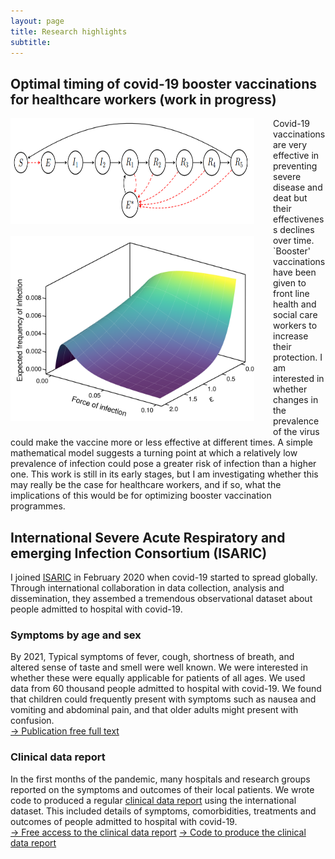 ```yaml
---
layout: page
title: Research highlights
subtitle: 
---
```


## Optimal timing of covid-19 booster vaccinations for healthcare workers (work in progress)

<img style="float: left; padding: 0px 30px 20px 0px;" width="390" height="169" src="https://github.com/markgpritchard/markgpritchard.github.io/blob/master/assets/img/flow.png?raw=true" alt="Simple compartmental model of waning immunity that is boosted by exposure to the pathogen"/>

<img style="float: left; padding: 0px 30px 20px 0px;" width="390" height="296" src="https://github.com/markgpritchard/markgpritchard.github.io/blob/master/assets/img/surface.png?raw=true" alt="Graph showing a mathematical model of the relationship of the force of infection and immunity boosting on the duration of immunity. When immune boosting is present, a greater force of infection can lead to greater immunity"/>

Covid-19 vaccinations are very effective in preventing severe disease and deat but their effectiveness declines over time. `Booster' vaccinations have been given to front line health and social care workers to increase their protection. I am interested in whether changes in the prevalence of the virus could make the vaccine more or less effective at different times. A simple mathematical model suggests a turning point at which a relatively low prevalence of infection could pose a greater risk of infection than a higher one. This work is still in its early stages, but I am investigating whether this may really be the case for healthcare workers, and if so, what the implications of this would be for optimizing booster vaccination programmes.

## International Severe Acute Respiratory and emerging Infection Consortium (ISARIC)

I joined [ISARIC](https://isaric.org/) in February 2020 when covid-19 started to spread globally. Through international collaboration in data collection, analysis and dissemination, they assembed a tremendous observational dataset about people admitted to hospital with covid-19. 

### Symptoms by age and sex

By 2021, Typical symptoms of fever, cough, shortness of breath, and altered sense of taste and smell were well known. We were interested in whether these were equally applicable for patients of all ages. We used data from 60 thousand people admitted to hospital with covid-19.  We found that children could frequently present with symptoms such as nausea and vomiting and abdominal pain, and that older adults might present with confusion.  
[&rarr; Publication free full text](https://doi.org/10.1007/s15010-021-01599-5)

### Clinical data report

In the first months of the pandemic, many hospitals and research groups reported on the symptoms and outcomes of their local patients. We wrote code to produced a regular [clinical data report](https://www.medrxiv.org/content/10.1101/2020.07.17.20155218v1.article-info) using the international dataset. This included details of symptoms, comorbidities, treatments and outcomes of people admitted to hospital with covid-19.  
[&rarr; Free access to the clinical data report](https://www.medrxiv.org/content/10.1101/2020.07.17.20155218v1.article-info) [&rarr; Code to produce the clinical data report](https://github.com/ISARICDataPlatform/ISARIC-COVID-reports)  
